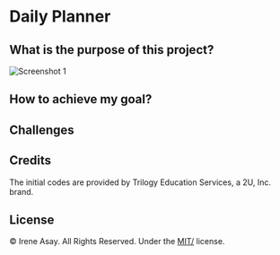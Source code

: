 # Daily Planner

## What is the purpose of this project? 



![Screenshot 1](assets/)


## How to achieve my goal?


## Challenges




## Credits

The initial codes are provided by Trilogy Education Services, a 2U, Inc. brand.


## License

© Irene Asay. All Rights Reserved. Under the [MIT/](./license.txt) license.
